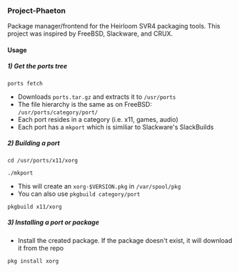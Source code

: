 ### Project-Phaeton
Package manager/frontend for the Heirloom SVR4 packaging tools.
This project was inspired by FreeBSD, Slackware, and CRUX.

#### Usage
##### 1) Get the ports tree 

`ports fetch`

* Downloads `ports.tar.gz` and extracts it to `/usr/ports`
* The file hierarchy is the same as on FreeBSD: `/usr/ports/category/port/`
* Each port resides in a category (i.e. x11, games, audio)
* Each port has a `mkport` which is similiar to Slackware's SlackBuilds

##### 2) Building a port

`cd /usr/ports/x11/xorg`

`./mkport`

* This will create an `xorg-$VERSION.pkg` in `/var/spool/pkg`
* You can also use `pkgbuild category/port`

`pkgbuild x11/xorg`

##### 3) Installing a port or package
* Install the created package. If the package doesn't exist, it will download it from the repo

`pkg install xorg`
   
